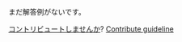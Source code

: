 
まだ解答例がないです。

[コントリビュートしませんか](https://github.com/BFEdev/BFE.dev-solutions/blob/main/question/cookie-vs-localstorage-vs-sessionstorage_ja.md)?  [Contribute guideline](https://github.com/BFEdev/BFE.dev-solutions#how-to-contribute)
